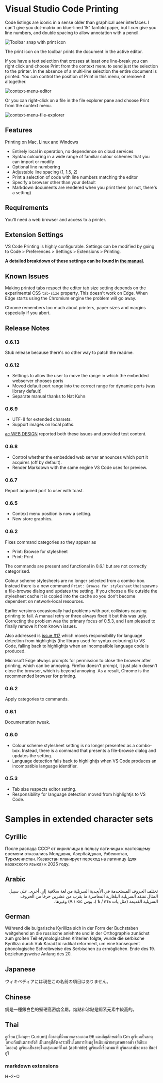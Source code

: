 # Visual Studio Code Printing

Code listings are iconic in a sense older than graphical user interfaces. I can't give you dot-matrix on blue-lined 15" fanfold paper, but I _can_ give you line numbers, and double spacing to allow annotation with a pencil.

![Toolbar snap with print icon](https://user-images.githubusercontent.com/5498936/53408273-d853d480-3a09-11e9-8936-d37189dce8c5.PNG)

The print icon on the toolbar prints the document in the active editor.

If you have a text selection that crosses at least one line-break you can right click and choose Print from the context menu to send just the selection to the printer. In the absence of a multi-line selection the entire document is printed. You can control the position of Print in this menu, or remove it altogether.

![context-menu-editor](https://user-images.githubusercontent.com/5498936/53408378-05a08280-3a0a-11e9-8e88-0088089e0d07.png)

Or you can right-click on a file in the file explorer pane and choose Print from the context menu.

![context-menu-file-explorer](https://user-images.githubusercontent.com/5498936/53408376-05a08280-3a0a-11e9-9912-31e869db64d5.png)

## Features

Printing on Mac, Linux and Windows
* Entirely local in operation, no dependence on cloud services
* Syntax colouring in a wide range of familiar colour schemes that you can import or modify
* Optional line numbering
* Adjustable line spacing (1, 1.5, 2)
* Print a selection of code with line numbers matching the editor
* Specify a browser other than your default
* Markdown documents are rendered when you print them (or not, there's a setting)

## Requirements

You'll need a web browser and access to a printer.

## Extension Settings

VS Code Printing is highly configurable. Settings can be modified by going to Code > Preferences > Settings > Extensions > Printing.

**A detailed breakdown of these settings can be found in [the manual](https://github.com/PeterWone/vsc-print/blob/master/manual.md).**

## Known Issues
Making printed tabs respect the editor tab size setting depends on the experimental CSS `tab-size` property. This doesn't work on Edge. When Edge starts using the Chromium engine the problem will go away.

Chrome remembers too much about printers, paper sizes and margins especially if you abort.

## Release Notes
### 0.6.13
Stub release because there's no other way to patch the readme.

### 0.6.12
- Settings to allow the user to move the range in which the embedded webserver chooses ports
- Moved default port range into the correct range for dynamic ports (was library default)
- Separate manual thanks to Nat Kuhn

### 0.6.9
- UTF-8 for extended charsets.
- Support images on local paths.

[ac WEB DESIGN](http://www.ac-webdesign.ch/) reported both these issues and provided test content.

### 0.6.8
- Control whether the embedded web server announces which port it acquires (off by default).
- Render Markdown with the same engine VS Code uses for preview.

### 0.6.7
Report acquired port to user with toast.

### 0.6.5
- Context menu position is now a setting.
- New store graphics.

### 0.6.2
Fixes command categories so they appear as
- Print: Browse for stylesheet
- Print: Print

The commands are present and functional in 0.6.1 but are not correctly categorised.

Colour scheme stylesheets are no longer selected from a combo-box. Instead there is a new command `Print: Browse for stylesheet` that spawns a file-browse dialog and updates the setting. If you choose a file outside the stylesheet cache it is copied into the cache so you don't become dependent on network-local resources.

Earlier versions occasionally had problems with port collisions causing printing to fail. A manual retry or three always fixed it but this was ugly. Correcting the problem was the primary focus of 0.5.3, and I am pleased to finally remove it from known issues.

Also addressed is [issue #17](https://github.com/PeterWone/vsc-print/issues/17) which moves responsibility for language detection from highlightjs (the library used for syntax colouring) to VS Code, falling back to highlightjs when an incompatible language code is produced.

Microsoft Edge always prompts for permission to close the browser after printing, which can be annoying.
Firefox doesn't prompt, it just plain doesn't close the browser, which is beyond annoying. As a result, Chrome is the recommended browser for printing.

### 0.6.2
Apply categories to commands.

### 0.6.1
Documentation tweak.

### 0.6.0
- Colour scheme stylesheet setting is no longer presented as a combo-box. Instead, there is a command that presents a file-browse dialog and updates the setting.
- Language detection falls back to highlightjs when VS Code produces an incompatible language identifier.

### 0.5.3

- Tab size respects editor setting.
- Responsibility for language detection moved from highlightjs to VS Code.

# Samples in extended character sets
## Cyrillic
После распада СССР от кириллицы в пользу латиницы к настоящему времени отказались Молдавия, Азербайджан, Узбекистан, Туркменистан. Казахстан планирует переход на латиницу (для казахского языка) к 2025 году.

## Arabic

<span style="direction:rtl">

تختلف الحروف المستخدمة في الأبجدية السريلية من لغة سلافية إلى أخرى. على سبيل المثال تفتقد السريلية البلغارية المعاصرة ما يقرب من عشرين حرفاً من الحروف السريلية القديمة (مثل يات ѣ / ять )، يوس ѫ / юс) وغيرها.

</span>

## German
Während die bulgarische Kyrilliza sich in der Form der Buchstaben weitgehend an die russische anlehnte und in der Orthographie zunächst zum großen Teil etymologischen Kriterien folgte, wurde die serbische Kyrilliza durch Vuk Karadžić radikal reformiert, um eine konsequent phonologische Schreibweise des Serbischen zu ermöglichen. Ende des 19. beziehungsweise Anfang des 20.

## Japanese
ウィキペディアには現在この名前の項目はありません。

## Chinese
鋦是一種銀白色的堅硬高密度金屬，熔點和沸點是錒系元素中較高的。

## Thai
คูเรียม (อังกฤษ: Curium) คือธาตุที่มีหมายเลขอะตอม 96 และสัญลักษณ์คือ Cm คูเรียมเป็นธาตุโลหะกัมมันตภาพรังสี เป็นธาตุที่สังเคราะห์ขึ้นโดยการยิงพลูโตเนียมด้วยอนุภาคแอลฟ่า (ฮีเลียมไอออน) คูเรียมเป็นธาตุในกลุ่มแอกทิไนด์ (actinide) คูเรียมตั้งชื่อตามมารี กูรีและสามีของเธอ ปิแอร์ กูรี

### markdown extensions
H~2~O

